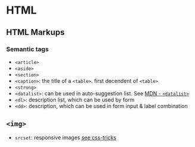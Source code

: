 # HTML

## HTML Markups

### Semantic tags

- `<article>`
- `<aside>`
- `<section>`
- `<caption>`: the title of a `<table>`. first decendent of `<table>`
- `<strong>`
- `<datalist>`: can be used in auto-suggestion list. See [MDN - `<datalist>`](https://developer.mozilla.org/en-US/docs/Web/HTML/Element/datalist)
- `<dl>`: description list, which can be used by form
- `<dd>`: description, which can be used in form input & label combination

## `<img>`
- `srcset`: responsive images [see css-tricks](https://css-tricks.com/responsive-images-youre-just-changing-resolutions-use-srcset/)
